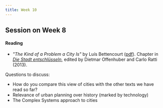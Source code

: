```yaml
---
title: Week 10
---
```


## Session on Week 8

#### Reading

* *"The Kind of a Problem a City Is"* by Luís Bettencourt ([pdf](http://www.santafe.edu/media/workingpapers/13-03-008.pdf)). Chapter in [*Die Stadt entschlüsseln*](http://www.degruyter.com/viewbooktoc/product/206812), edited by Dietmar Offenhuber and Carlo Ratti (2013).

Questions to discuss:

* How do you compare this view of cities with the other texts we have read so
  far?
* Relevance of urban planning over history (marked by technology)
* The Complex Systems approach to cities


